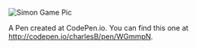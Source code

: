 ![Simon Game Pic](https://github.com/charlesBak/Google-Chrome-Simon-Gamejs/blob/master/img/simon1.JPG)



A Pen created at CodePen.io. You can find this one at http://codepen.io/charlesB/pen/WGmmpN.

 